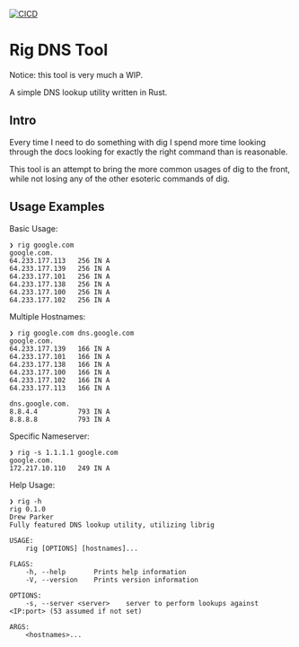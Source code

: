  [![CICD](https://gitlab.parker.systems/drew/rig-dns-tool/badges/main/pipeline.svg)](https://gitlab.parker.systems/drew/rig-dns-tool/-/commits/main) 

# Rig DNS Tool

Notice: this tool is very much a WIP.

A simple DNS lookup utility written in Rust.

## Intro
Every time I need to do something with dig I spend more time looking through the docs looking for exactly the right command than is reasonable.

This tool is an attempt to bring the more common usages of dig to the front, while not losing any of the other esoteric commands of dig.

## Usage Examples


Basic Usage:
```
❯ rig google.com
google.com.
64.233.177.113   256 IN A
64.233.177.139   256 IN A
64.233.177.101   256 IN A
64.233.177.138   256 IN A
64.233.177.100   256 IN A
64.233.177.102   256 IN A
```

Multiple Hostnames:
```
❯ rig google.com dns.google.com
google.com.
64.233.177.139   166 IN A
64.233.177.101   166 IN A
64.233.177.138   166 IN A
64.233.177.100   166 IN A
64.233.177.102   166 IN A
64.233.177.113   166 IN A

dns.google.com.
8.8.4.4          793 IN A
8.8.8.8          793 IN A
```

Specific Nameserver:
```
❯ rig -s 1.1.1.1 google.com
google.com.
172.217.10.110   249 IN A
```

Help Usage:
```
❯ rig -h
rig 0.1.0
Drew Parker
Fully featured DNS lookup utility, utilizing librig

USAGE:
    rig [OPTIONS] [hostnames]...

FLAGS:
    -h, --help       Prints help information
    -V, --version    Prints version information

OPTIONS:
    -s, --server <server>    server to perform lookups against <IP:port> (53 assumed if not set)

ARGS:
    <hostnames>...
```